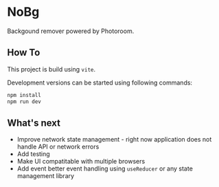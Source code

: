 # NoBg

Backgound remover powered by Photoroom.

## How To

This project is build using `vite`.

Development versions can be started using following commands:
```sh
npm install
npm run dev
```

## What's next

- Improve network state management - right now application does not handle API or network errors
- Add testing
- Make UI compatitable with multiple browsers
- Add event better event handling using `useReducer` or any state management library
